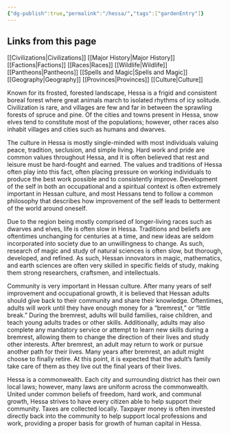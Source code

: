 ```yaml
---
{"dg-publish":true,"permalink":"/hessa/","tags":["gardenEntry"]}
---
```


## Links from this page
[[Civilizations\|Civilizations]]
[[Major History\|Major History]]
[[Factions\|Factions]]
[[Races\|Races]]
[[Wildlife\|Wildlife]]
[[Pantheons\|Pantheons]]
[[Spells and Magic\|Spells and Magic]]
[[Geography\|Geography]]
[[Provinces\|Provinces]]
[[Culture\|Culture]]

Known for its frosted, forested landscape, Hessa is a frigid and consistent boreal forest where great animals march to isolated rhythms of icy solitude. Civilization is rare, and villages are few and far in between the sprawling forests of spruce and pine. Of the cities and towns present in Hessa, snow elves tend to constitute most of the populations; however, other races also inhabit villages and cities such as humans and dwarves.

The culture in Hessa is mostly single-minded with most individuals valuing peace, tradition, seclusion, and simple living. Hard work and pride are common values throughout Hessa, and it is often believed that rest and leisure must be hard-fought and earned. The values and traditions of Hessa often play into this fact, often placing pressure on working individuals to produce the best work possible and to consistently improve. Development of the self in both an occupational and a spiritual context is often extremely important in Hessan culture, and most Hessans tend to follow a common philosophy that describes how improvement of the self leads to betterment of the world around oneself. 

Due to the region being mostly comprised of longer-living races such as dwarves and elves, life is often slow in Hessa. Traditions and beliefs are oftentimes unchanging for centuries at a time, and new ideas are seldom incorporated into society due to an unwillingness to change. As such, research of magic and study of natural sciences is often slow, but thorough, developed, and refined. As such, Hessan innovators in magic, mathematics, and earth sciences are often very skilled in specific fields of study, making them strong researchers, craftsmen, and intellectuals.

Community is very important in Hessan culture. After many years of self improvement and occupational growth, it is believed that Hessan adults should give back to their community and share their knowledge. Oftentimes, adults will work until they have enough money for a “bremrest,” or “little break.” During the bremrest, adults will build families, raise children, and teach young adults trades or other skills. Additionally, adults may also complete any mandatory service or attempt to learn new skills during a bremrest, allowing them to change the direction of their lives and study other interests. After bremrest, an adult may return to work or pursue another path for their lives. Many years after bremrest, an adult might choose to finally retire. At this point, it is expected that the adult’s family take care of them as they live out the final years of their lives.

Hessa is a commonwealth. Each city and surrounding district has their own local laws; however, many laws are uniform across the commonwealth. United under common beliefs of freedom, hard work, and communal growth, Hessa strives to have every citizen able to help support their community. Taxes are collected locally. Taxpayer money is often invested directly back into the community to help support local professions and work, providing a proper basis for growth of human capital in Hessa.